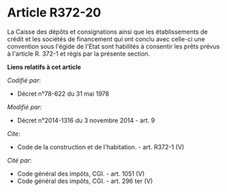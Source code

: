 # Article R372-20

La Caisse des dépôts et consignations ainsi que les établissements de crédit et les sociétés de financement qui ont conclu
avec celle-ci une convention sous l'égide de l'Etat sont habilités à consentir les prêts prévus à l'article R. 372-1 et régis
par la présente section.

**Liens relatifs à cet article**

_Codifié par_:

  - Décret n°78-622 du 31 mai 1978

_Modifié par_:

  - Décret n°2014-1316 du 3 novembre 2014 - art. 9

_Cite_:

  - Code de la construction et de l'habitation. - art. R372-1 (V)

_Cité par_:

  - Code général des impôts, CGI. - art. 1051 (V)
  - Code général des impôts, CGI. - art. 296 ter (V)
